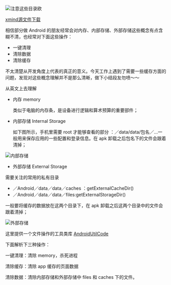 
![注意这些目录欧](http://upload-images.jianshu.io/upload_images/2539684-65cc3b43a39094e8.png?imageMogr2/auto-orient/strip%7CimageView2/2/w/1240)

[xmind源文件下载](http://ox1aqdtfp.bkt.clouddn.com/Android%E6%95%B0%E6%8D%AE%E4%B8%8E%E5%AD%98%E5%82%A8.xmind)


相信部分做 Android 的朋友经常会对内存、内部存储、外部存储这些概念有点含糊不清，也经常对下面这些操作：

- 一键清理
- 清除数据
- 清除缓存

不太清楚从开发角度上代表的真正的意义。今天工作上遇到了需要一些缓存方面的问题，发现对这些概念理解并不是那么清晰，做下小结段友勿喷～～


从英文上去理解

- 内存 memory

  类似于电脑的内存条，是设备进行逻辑和算术预算的重要部件；

- 内部存储 Internal Storage

  如下图所示，手机里需要 root 才能够查看的部分 ：／data/data/包名／...一般用来保存应用的一些配置和登录信息。在 apk 卸载之后包名下的文件会跟着清掉；


![内部存储](http://upload-images.jianshu.io/upload_images/2539684-dcb869bc12fe9695.jpeg?imageMogr2/auto-orient/strip%7CimageView2/2/w/1240)



- 外部存储 External Storage

需要关注的常用的私有目录

- ／Android／data／data／caches ：getExternalCacheDir()
- ／Android／data／data／files:getExternalStorageDir()

一般要将缓存的数据放在这两个目录下，在 apk 卸载之后这两个目录中的文件会跟着清掉；

![外部存储](http://upload-images.jianshu.io/upload_images/2539684-aa8d7eeccd49e531.jpeg?imageMogr2/auto-orient/strip%7CimageView2/2/w/1240)


这里提供一个文件操作的工具类库 [AndroidUtilCode](https://github.com/Blankj/AndroidUtilCode)

下面解析下三种操作：

一键清理：清除 memory，杀死进程

清除缓存：清除 app 缓存的页面数据

清除数据：清除内部存储和外部存储中 files 和 caches 下的文件。










